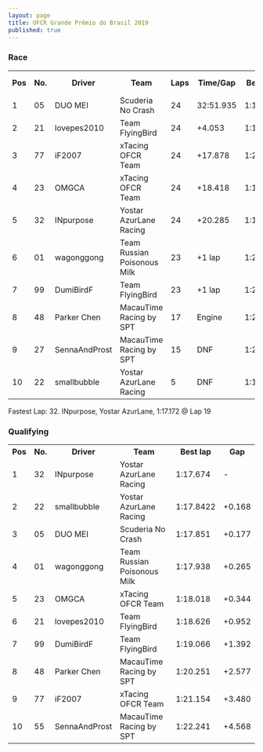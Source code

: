 ```yaml
---
layout: page
title: OFCR Grande Prêmio do Brasil 2019
published: true
---
```

### Race  
<font size="2">
<table>
  <tr>
    <th>Pos</th>
    <th>No.</th>
    <th>Driver</th>
    <th>Team</th>
    <th>Laps</th>
    <th>Time/Gap</th>
    <th>Best lap</th>
    <th>Position Diff.</th>
  </tr>
  <tr>
    <td>1</td>
    <td>05</td>
    <td>DUO MEI</td>
    <td>Scuderia No Crash</td>
    <td>24</td>
    <td>32:51.935</td>
    <td>1:19.960</td>
    <td>▴ 2</td>
  </tr>
  <tr>
    <td>2</td>
    <td>21</td>
    <td>lovepes2010</td>
    <td>Team FlyingBird</td>
    <td>24</td>
    <td>+4.053</td>
    <td>1:19.530</td>
    <td>▴ 4</td>
  </tr>
  <tr>
    <td>3</td>
    <td>77</td>
    <td>iF2007</td>
    <td>xTacing OFCR Team</td>
    <td>24</td>
    <td>+17.878</td>
    <td>1:20.174</td>
    <td>▴ 6</td>
  </tr>
  <tr>
    <td>4</td>
    <td>23</td>
    <td>OMGCA</td>
    <td>xTacing OFCR Team</td>
    <td>24</td>
    <td>+18.418</td>
    <td>1:19.740</td>
    <td>▴ 1</td>
  </tr>
  <tr>
    <td>5</td>
    <td>32</td>
    <td>INpurpose</td>
    <td>Yostar AzurLane Racing</td>
    <td>24</td>
    <td>+20.285</td>
    <td>1:19.172</td>
    <td>▾ 4</td>
  </tr>
  <tr>
    <td>6</td>
    <td>01</td>
    <td>wagonggong</td>
    <td>Team Russian Poisonous Milk</td>
    <td>23</td>
    <td>+1 lap</td>
    <td>1:20.238</td>
    <td>▾ 2</td>
  </tr>
  <tr>
    <td>7</td>
    <td>99</td>
    <td>DumiBirdF</td>
    <td>Team FlyingBird</td>
    <td>23</td>
    <td>+1 lap</td>
    <td>1:20.552</td>
    <td>▴ 3</td>
  </tr>
  <tr>
    <td>8</td>
    <td>48</td>
    <td>Parker Chen</td>
    <td>MacauTime Racing by SPT</td>
    <td>17</td>
    <td>Engine</td>
    <td>1:21.371</td>
    <td>▸ 0</td>
  </tr>
  <tr>
    <td>9</td>
    <td>27</td>
    <td>SennaAndProst</td>
    <td>MacauTime Racing by SPT</td>
    <td>15</td>
    <td>DNF</td>
    <td>1:23.060</td>
    <td>▴ 2</td>
  </tr>
  <tr>
    <td>10</td>
    <td>22</td>
    <td>smallbubble</td>
    <td>Yostar AzurLane Racing</td>
    <td>5</td>
    <td>DNF</td>
    <td>1:19.365</td>
    <td>▾ 8</td>
  </tr>
  </table>
</font>
Fastest Lap: 32. INpurpose, Yostar AzurLane, 1:17.172 @ Lap 19  

### Qualifying  
<font size="2">
<table>
  <tr>
    <th>Pos</th>
    <th>No.</th>
    <th>Driver</th>
    <th>Team</th>
    <th>Best lap</th>
    <th>Gap</th>
  </tr>
  <tr>
    <td>1</td>
    <td>32</td>
    <td>INpurpose</td>
    <td>Yostar AzurLane Racing</td>
    <td>1:17.674</td>
    <td>-</td>
  </tr>
  <tr>
    <td>2</td>
    <td>22</td>
    <td>smallbubble</td>
    <td>Yostar AzurLane Racing</td>
    <td>1:17.8422</td>
    <td>+0.168</td>
  </tr>
  <tr>
    <td>3</td>
    <td>05</td>
    <td>DUO MEI</td>
    <td>Scuderia No Crash</td>
    <td>1:17.851</td>
    <td>+0.177</td>
  </tr>
  <tr>
    <td>4</td>
    <td>01</td>
    <td>wagonggong</td>
    <td>Team Russian Poisonous Milk</td>
    <td>1:17.938</td>
    <td>+0.265</td>
  </tr>
  <tr>
    <td>5</td>
    <td>23</td>
    <td>OMGCA</td>
    <td>xTacing OFCR Team</td>
    <td>1:18.018</td>
    <td>+0.344</td>
  </tr>
  <tr>
    <td>6</td>
    <td>21</td>
    <td>lovepes2010</td>
    <td>Team FlyingBird</td>
    <td>1:18.626</td>
    <td>+0.952</td>
  </tr>
  <tr>
    <td>7</td>
    <td>99</td>
    <td>DumiBirdF</td>
    <td>Team FlyingBird</td>
    <td>1:19.066</td>
    <td>+1.392</td>
  </tr>
  <tr>
    <td>8</td>
    <td>48</td>
    <td>Parker Chen</td>
    <td>MacauTime Racing by SPT</td>
    <td>1:20.251</td>
    <td>+2.577</td>
  </tr>
  <tr>
    <td>9</td>
    <td>77</td>
    <td>iF2007</td>
    <td>xTacing OFCR Team</td>
    <td>1:21.154</td>
    <td>+3.480</td>
  </tr>
  <tr>
    <td>10</td>
    <td>55</td>
    <td>SennaAndProst</td>
    <td>MacauTime Racing by SPT</td>
    <td>1:22.241</td>
    <td>+4.568</td>
  </tr>
</table>
</font>
